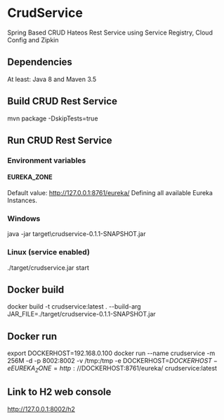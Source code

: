 # CrudService
Spring Based CRUD Hateos Rest Service using Service Registry, Cloud Config and Zipkin

## Dependencies
At least: Java 8 and Maven 3.5

## Build CRUD Rest Service
mvn package -DskipTests=true

## Run CRUD Rest Service
### Environment variables
#### EUREKA_ZONE 
Default value: http://127.0.0.1:8761/eureka/
Defining all available Eureka Instances.

### Windows
java -jar target\crudservice-0.1.1-SNAPSHOT.jar

### Linux (service enabled)
./target/crudservice.jar start

## Docker build
docker build -t crudservice:latest . --build-arg JAR_FILE=./target/crudservice-0.1.1-SNAPSHOT.jar

## Docker run
export DOCKERHOST=192.168.0.100
docker run --name crudservice -m 256M -d -p 8002:8002 -v /tmp:/tmp -e DOCKERHOST=$DOCKERHOST -e EUREKA_ZONE=http://$DOCKERHOST:8761/eureka/ crudservice:latest

## Link to H2 web console
http://127.0.0.1:8002/h2
